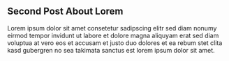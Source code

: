 <?juberblog
    Description: This is the second post.
    Keywords: second, post, lorem
?>

## Second Post About Lorem

Lorem ipsum dolor sit amet consetetur sadipscing elitr sed diam nonumy eirmod tempor invidunt
ut labore et dolore magna aliquyam erat sed diam voluptua at vero eos et accusam et justo duo
dolores et ea rebum stet clita kasd gubergren no sea takimata sanctus est lorem ipsum dolor sit
amet.
